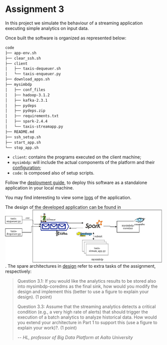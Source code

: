 # Assignment 3

In this project we simulate the behaviour of a streaming application executing simple analytics on input data. 

Once built the software is organized as represented below:

```bash
code
├── app-env.sh
├── clear_ssh.sh
├── client
│   ├── taxis-dequeuer.sh
│   └── taxis-enqueuer.py
├── download_apps.sh
├── mysimbdp
│   ├── conf_files
│   ├── hadoop-3.1.2
│   ├── kafka-2.3.1
│   ├── pydeps
│   ├── pydeps.zip
│   ├── requirements.txt
│   ├── spark-2.4.4
│   └── taxis-streamapp.py
├── README.md
├── ssh_setup.sh
├── start_app.sh
└── stop_app.sh
```

* `client`: contains the programs executed on the client machine;
* `mysimbdp`: will include the actual components of the platform and their [configuration](code/mysimbdp/conf_files);
* `code`: is composed also of setup scripts.

Follow the [deployment guide](code/README-deployment.md), to deploy this software as a standalone application in your local machine. 

You may find interesting to view some [logs](logs/spark-logs) of the application.

The design of the developed application can be found in ![](design/design_1.jpg). The spare architectures in [design](design) refer to extra tasks of the assignment, respectively:

> Question 3.1:
> If you would like the analytics results to be stored also into mysimbdp-coredms as the final sink, how would you modify the design and implement this (better to use a figure to explain your design). (1 point)
>
> Question 3.3:
> Assume that the streaming analytics detects a critical condition (e.g., a very high rate of alerts) that should trigger the execution of a batch analytics to analyze historical data. How would you extend your architecture in Part 1 to support this (use a figure to explain your work)?. (1 point)
>
> -- <cite>HL, professor of Big Data Platform at Aalto University<cite>

